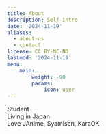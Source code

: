 ```yaml
---
title: About
description: Self Intro
date: '2024-11-19'
aliases:
  - about-us
  - contact
license: CC BY-NC-ND
lastmod: '2024-11-19'
menu:
    main: 
        weight: -90
        params:
            icon: user
---
```


Student  
Living in Japan  
Love JAnime, Syamisen, KaraOK
